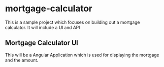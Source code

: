 # mortgage-calculator

This is a sample project which focuses on building out a mortgage calculator.  It will include a UI and API

## Mortgage Calculator UI
This will be a Angular Application which is used for displaying the mortgage and the amount.


